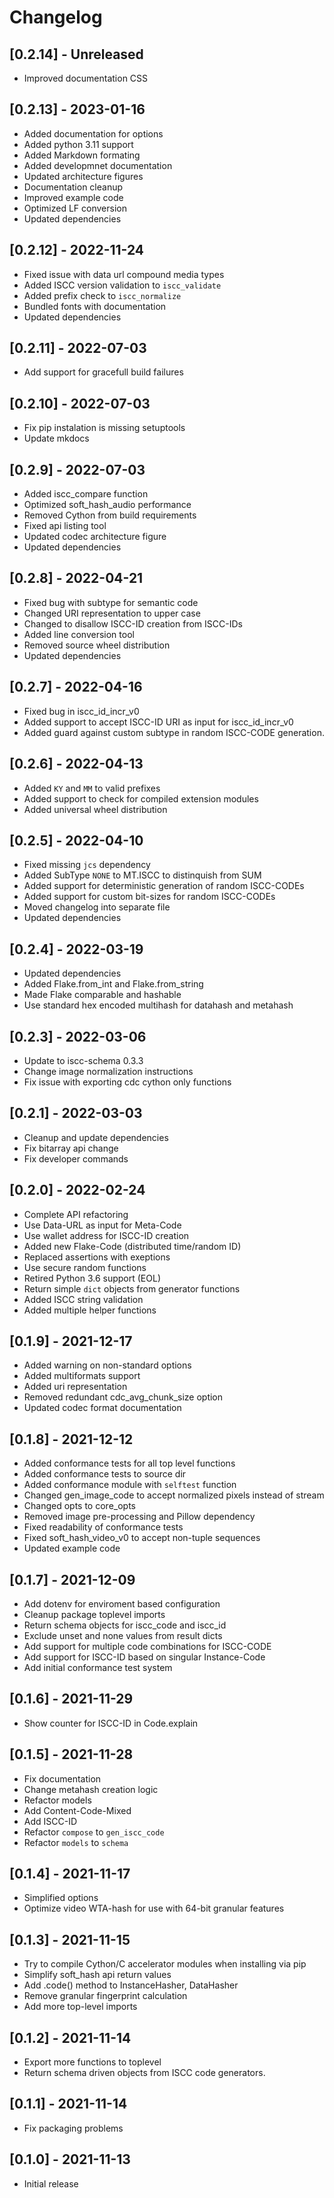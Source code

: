 # Changelog

## [0.2.14] - Unreleased
- Improved documentation CSS

## [0.2.13] - 2023-01-16
- Added documentation for options
- Added python 3.11 support
- Added Markdown formating
- Added developmnet documentation
- Updated architecture figures
- Documentation cleanup
- Improved example code
- Optimized LF conversion
- Updated dependencies

## [0.2.12] - 2022-11-24
- Fixed issue with data url compound media types
- Added ISCC version validation to `iscc_validate`
- Added prefix check to `iscc_normalize`
- Bundled fonts with documentation
- Updated dependencies

## [0.2.11] - 2022-07-03
- Add support for gracefull build failures

## [0.2.10] - 2022-07-03
- Fix pip instalation is missing setuptools
- Update mkdocs

## [0.2.9] - 2022-07-03
- Added iscc_compare function
- Optimized soft_hash_audio performance
- Removed Cython from build requirements
- Fixed api listing tool
- Updated codec architecture figure
- Updated dependencies

## [0.2.8] - 2022-04-21
- Fixed bug with subtype for semantic code
- Changed URI representation to upper case
- Changed to disallow ISCC-ID creation from ISCC-IDs
- Added line conversion tool
- Removed source wheel distribution
- Updated dependencies

## [0.2.7] - 2022-04-16
- Fixed bug in iscc_id_incr_v0
- Added support to accept ISCC-ID URI as input for iscc_id_incr_v0
- Added guard against custom subtype in random ISCC-CODE generation.

## [0.2.6] - 2022-04-13
- Added `KY` and `MM` to valid prefixes
- Added support to check for compiled extension modules
- Added universal wheel distribution

## [0.2.5] - 2022-04-10
- Fixed missing `jcs` dependency
- Added SubType `NONE` to MT.ISCC to distinquish from SUM
- Added support for deterministic generation of random ISCC-CODEs
- Added support for custom bit-sizes for random ISCC-CODEs
- Moved changelog into separate file
- Updated dependencies

## [0.2.4] - 2022-03-19
- Updated dependencies
- Added Flake.from_int and Flake.from_string
- Made Flake comparable and hashable
- Use standard hex encoded multihash for datahash and metahash

## [0.2.3] - 2022-03-06
- Update to iscc-schema 0.3.3
- Change image normalization instructions
- Fix issue with exporting cdc cython only functions

## [0.2.1] - 2022-03-03
- Cleanup and update dependencies
- Fix bitarray api change
- Fix developer commands

## [0.2.0] - 2022-02-24
- Complete API refactoring
- Use Data-URL as input for Meta-Code
- Use wallet address for ISCC-ID creation
- Added new Flake-Code (distributed time/random ID)
- Replaced assertions with exeptions
- Use secure random functions
- Retired Python 3.6 support (EOL)
- Return simple `dict` objects from generator functions
- Added ISCC string validation
- Added multiple helper functions

## [0.1.9] - 2021-12-17

- Added warning on non-standard options
- Added multiformats support
- Added uri representation
- Removed redundant cdc_avg_chunk_size option
- Updated codec format documentation

## [0.1.8] - 2021-12-12
- Added conformance tests for all top level functions
- Added conformance tests to source dir
- Added conformance module with `selftest` function
- Changed gen_image_code to accept normalized pixels instead of stream
- Changed opts to core_opts
- Removed image pre-processing and Pillow dependency
- Fixed readability of conformance tests
- Fixed soft_hash_video_v0 to accept non-tuple sequences
- Updated example code

## [0.1.7] - 2021-12-09
- Add dotenv for enviroment based configuration
- Cleanup package toplevel imports
- Return schema objects for iscc_code and iscc_id
- Exclude unset and none values from result dicts
- Add support for multiple code combinations for ISCC-CODE
- Add support for ISCC-ID based on singular Instance-Code
- Add initial conformance test system

## [0.1.6] - 2021-11-29
- Show counter for ISCC-ID in Code.explain

## [0.1.5] - 2021-11-28
- Fix documentation
- Change metahash creation logic
- Refactor models
- Add Content-Code-Mixed
- Add ISCC-ID
- Refactor `compose` to `gen_iscc_code`
- Refactor `models` to `schema`

## [0.1.4] - 2021-11-17
- Simplified options
- Optimize video WTA-hash for use with 64-bit granular features

## [0.1.3] - 2021-11-15
- Try to compile Cython/C accelerator modules when installing via pip
- Simplify soft_hash api return values
- Add .code() method to InstanceHasher, DataHasher
- Remove granular fingerprint calculation
- Add more top-level imports

## [0.1.2] - 2021-11-14
- Export more functions to toplevel
- Return schema driven objects from ISCC code generators.

## [0.1.1] - 2021-11-14
- Fix packaging problems

## [0.1.0] - 2021-11-13
- Initial release
